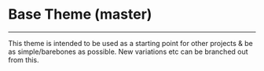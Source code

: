 # Base Theme (master)

---

This theme is intended to be used as a starting point for other projects & be as simple/barebones as possible. New variations etc can be branched out from this.